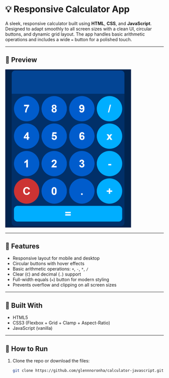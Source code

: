 # 💡 Responsive Calculator App

A sleek, responsive calculator built using **HTML**, **CSS**, and **JavaScript**. Designed to adapt smoothly to all screen sizes with a clean UI, circular buttons, and dynamic grid layout. The app handles basic arithmetic operations and includes a wide `=` button for a polished touch.

---

## 📸 Preview

<img src="./screenshot.png" alt="Calculator Screenshot" width="400"/>

---

## 🚀 Features

- Responsive layout for mobile and desktop
- Circular buttons with hover effects
- Basic arithmetic operations: `+`, `-`, `*`, `/`
- Clear (`C`) and decimal (`.`) support
- Full-width equals (`=`) button for modern styling
- Prevents overflow and clipping on all screen sizes

---

## 🧱 Built With

- HTML5
- CSS3 (Flexbox + Grid + Clamp + Aspect-Ratio)
- JavaScript (vanilla)

---

## 🔧 How to Run

1. Clone the repo or download the files:
   ```bash
   git clone https://github.com/glennnoronha/calculator-javascript.git

